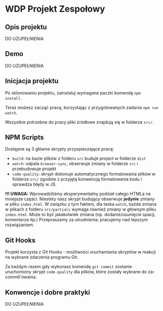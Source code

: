 # WDP Projekt Zespołowy

## Opis projektu

DO UZUPEŁNIENIA

## Demo

DO UZUPEŁNIENIA

## Inicjacja projektu

Po sklonowaniu projektu, zainstaluj wymagane paczki komendą `npm install`.

Teraz możesz zacząć pracę, korzystając z przygotowanych zadania `npm run watch`.

Wszystkie potrzebne do pracy pliki źródłowe znajdują się w folderze `src/`.

## NPM Scripts

Dostępne są 3 główne skrypty przyspieszające pracę:

- `build`: na bazie plików z folderu `src` buduje project w folderze `dist`
- `watch`: odpala `browser-sync`, obserwuje zmiany w folderze `src` i przebudowuje projekt
- `code-quality`: skrypt dokonuje automatycznego formatowania plików w folderze `src/`
  zgodnie z przyjętą konwencją formatowania kodu i sprawdza błędy w JS.

**!!! UWAGA:** Wprowadziliśmy eksperymentalny podział całego HTMLa na mniejsze części.
Niestety nasz skrypt budujący obserwuje **jedynie** zmiany w pliku `index.html`.
W związku z tym faktem, dla taska `watch`, każda zmiana w plikach z folderu `src/partials`
wymaga również zmiany w głównym pliku `index.html`.
Może to być jakakolwiek zmiana (np. dodanie/usunięcie spacji, komentarza itp.)
Przepraszamy za utrudnienia; pracujemy nad lepszym rozwiązaniem.

## Git Hooks

Projekt korzysta z Git Hooks - możliwości uruchamiania skryptów w reakcji na wybrane zdarzenia programu Git.

Za każdym razem gdy wykonasz komendę `git commit` zostanie uruchomiony skrypt `code-quality`
dla plików, które zostały wybrane do za-commit'owania.

## Konwencje i dobre praktyki

DO UZUPEŁNIENIA
